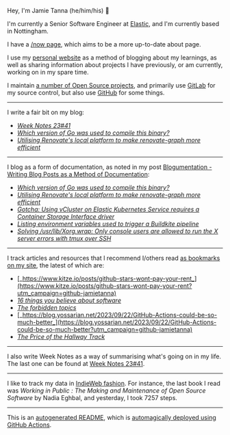 Hey, I'm Jamie
Tanna (he/him/his) 👋

I'm currently a Senior Software Engineer at [Elastic](https://elastic.co/), and I'm currently based in Nottingham.

I have a [/now page](https://www.jvt.me/now/?utm_campaign=github-jamietanna), which aims to be a more up-to-date about page.

I use my [personal website](https://www.jvt.me/?utm_campaign=github-jamietanna) as a method of blogging about my learnings, as well as sharing information about projects I have previously, or am currently, working on in my spare time.

I maintain [a number of Open Source projects](https://www.jvt.me/open-source/?utm_campaign=github-jamietanna), and primarily use [GitLab](https://gitlab.com/jamietanna) for my source control, but also use [GitHub](https://github.com/jamietanna) for some things.

---

I write a fair bit on my blog:


- [_Week Notes 23#41_](https://www.jvt.me/week-notes/2023/41/?utm_campaign=github-jamietanna)
- [_Which version of Go was used to compile this binary?_](https://www.jvt.me/posts/2023/10/14/go-compile-version/?utm_campaign=github-jamietanna)
- [_Utilising Renovate's local platform to make renovate-graph more efficient_](https://www.jvt.me/posts/2023/10/13/renovate-graph-local/?utm_campaign=github-jamietanna)

---

I blog as a form of documentation, as noted in my post [Blogumentation - Writing Blog Posts as a Method of Documentation](https://www.jvt.me/posts/2017/06/25/blogumentation/?utm_campaign=github-jamietanna):


- [_Which version of Go was used to compile this binary?_](https://www.jvt.me/posts/2023/10/14/go-compile-version/?utm_campaign=github-jamietanna)
- [_Utilising Renovate's local platform to make renovate-graph more efficient_](https://www.jvt.me/posts/2023/10/13/renovate-graph-local/?utm_campaign=github-jamietanna)
- [_Gotcha: Using vCluster on Elastic Kubernetes Service requires a Container Storage Interface driver_](https://www.jvt.me/posts/2023/10/10/vcluster-eks-pvc/?utm_campaign=github-jamietanna)
- [_Listing environment variables used to trigger a Buildkite pipeline_](https://www.jvt.me/posts/2023/10/10/buildkite-what-env-trigger/?utm_campaign=github-jamietanna)
- [_Solving /usr/lib/Xorg.wrap: Only console users are allowed to run the X server errors with tmux over SSH_](https://www.jvt.me/posts/2023/10/05/xorg-console-tmux/?utm_campaign=github-jamietanna)

---

I track articles and resources that I recommend I/others read [as bookmarks on my site](https://www.jvt.me/kind/bookmarks/?utm_campaign=github-jamietanna), the latest of which are:


- [_https://www.kitze.io/posts/github-stars-wont-pay-your-rent_](https://www.kitze.io/posts/github-stars-wont-pay-your-rent?utm_campaign=github-jamietanna)
- [_16 things you believe about software_](https://blog.testdouble.com/posts/2023-10-10-16-things-you-believe-about-software/?utm_campaign=github-jamietanna)
- [_The forbidden topics_](https://drewdevault.com/2023/09/29/The-forbidden-topics.html?utm_campaign=github-jamietanna)
- [_https://blog.yossarian.net/2023/09/22/GitHub-Actions-could-be-so-much-better_](https://blog.yossarian.net/2023/09/22/GitHub-Actions-could-be-so-much-better?utm_campaign=github-jamietanna)
- [_The Price of the Hallway Track_](https://hynek.me/articles/hallway-track/?utm_campaign=github-jamietanna)

---

I also write Week Notes as a way of summarising what's going on in my life. The last one can be found at [Week Notes 23#41](https://www.jvt.me/week-notes/2023/41/?utm_campaign=github-jamietanna).

---

I like to track my data in [IndieWeb fashion](https://indieweb.org/why). For instance, the last book I read was _Working in Public : The Making and Maintenance of Open Source Software_ by Nadia Eghbal, and yesterday, I took 7257 steps.

---
This is an [autogenerated README](https://www.jvt.me/posts/2022/01/12/autogenerated-profile-readme/?utm_campaign=github-jamietanna), which is [automagically deployed using GitHub Actions](https://github.com/jamietanna/jamietanna/blob/main/.github/workflows/rebuild.yml).
